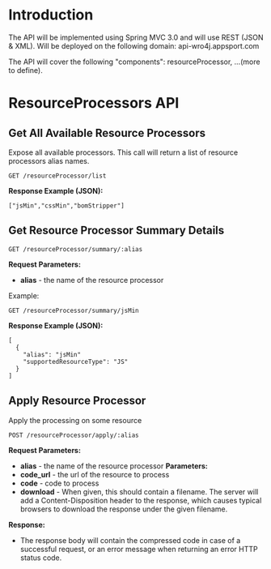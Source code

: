 # Introduction #
The API will be implemented using Spring MVC 3.0 and will use REST (JSON & XML). Will be deployed on the following domain: api-wro4j.appsport.com

The API will cover the following "components": resourceProcessor, ...(more to define).


# ResourceProcessors API #
## Get All Available Resource Processors ##
Expose all available processors. This call will return a list of resource processors alias names.
```
GET /resourceProcessor/list
```

**Response Example (JSON):**
```
["jsMin","cssMin","bomStripper"]
```

## Get Resource Processor Summary Details ##
```
GET /resourceProcessor/summary/:alias
```
**Request Parameters:**
  * **alias** - the name of the resource processor

Example:
```
GET /resourceProcessor/summary/jsMin
```


**Response Example (JSON):**
```
[
  {
    "alias": "jsMin"
    "supportedResourceType": "JS"
  }
]
```

## Apply Resource Processor ##
Apply the processing on some resource
```
POST /resourceProcessor/apply/:alias
```
**Request Parameters:**
  * **alias** - the name of the resource processor
**Parameters:**
  * **code\_url** - the url of the resource to process
  * **code** - code to process
  * **download** - When given, this should contain a filename. The server will add a Content-Disposition header to the response, which causes typical browsers to download the response under the given filename.

**Response:**
  * The response body will contain the compressed code in case of a successful request, or an error message when returning an error HTTP status code.